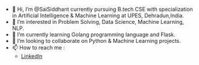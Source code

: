 - 👋 Hi, I’m @SaiSiddhant currently pursuing B.tech CSE with specialization in Artificial Intelligence & Machine Learning at UPES, Dehradun,India.
- 👀 I’m interested in Problem Solving, Data Science, Machine Learning, NLP.
- 🌱 I’m currently learning Golang programming language and Flask.
- 💞️ I’m looking to collaborate on Python & Machine Learning projects.
- 📫 How to reach me :
  - [LinkedIn](https://www.linkedin.com/in/sai-siddhant-pattanaik-48932b171/)
  

<!---
SaiSiddhant/SaiSiddhant is a ✨ special ✨ repository because its `README.md` (this file) appears on your GitHub profile.
You can click the Preview link to take a look at your changes.
--->
